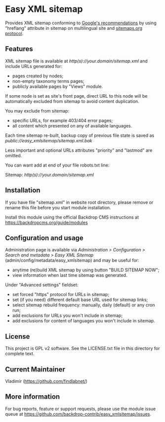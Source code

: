 Easy XML sitemap
================

Provides XML sitemap conforming to [Google's recommendations](https://support.google.com/webmasters/answer/2620865) 
by using "hreflang" attribute in sitemap on multilingual site and [sitemaps.org protocol](http://www.sitemaps.org/protocol.html).

Features
--------
XML sitemap file is available at *http(s)://your.domain/sitemap.xml* and include URLs generated for: 

- pages created by nodes;
- non-empty taxonomy terms pages;
- publicly available pages by "Views" module.

If some node is set as site's front page, direct URL to this node will be 
automatically excluded from sitemap to avoid content duplication.

You may exclude from sitemap:

- specific URLs, for example 403/404 error pages; 
- all content which presented on any of available languages.

Each time sitemap re-built, backup copy of previous file state is saved as 
*public://easy_xmlsitemap/sitemap.xml.bak*

Less important and optional URLs attributes "priority" and "lastmod" are omitted.

You can want add at end of your file robots.txt line:

Sitemap: *http(s)://your.domain/sitemap.xml*

Installation
------------
If you have file "sitemap.xml" in website root directory, please remove 
or rename this file before you start module installation.

Install this module using the official Backdrop CMS instructions at 
https://backdropcms.org/guide/modules

Configuration and usage
-----------------------
Administration page is available via *Administration > Configuration > 
Search and metadata > Easy XML Sitemap* (admin/config/metadata/easy_xmlsitemap) 
and may be useful for:

- anytime (re)build XML sitemap by using button "BUILD SITEMAP NOW";
- view information when last time sitemap was generated.

Under "Advanced settings" fieldset:
- set forced "https" protocol for URLs in sitemap;
- set (if you need) different default base URL used for sitemap links;
- select sitemap rebuild frequency: manually, daily (default) or any cron run;
- add exclusions for URLs you won't include in sitemap;
- add exclusions for content of languages you won't include in sitemap.

License
-------
This project is GPL v2 software. See the LICENSE.txt file in this directory for
complete text.

Current Maintainer
------------------
Vladimir (https://github.com/findlabnet/)

More information
----------------
For bug reports, feature or support requests, please use the module 
issue queue at https://github.com/backdrop-contrib/easy_xmlsitemap/issues.
